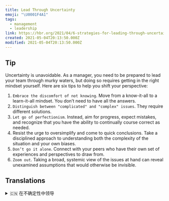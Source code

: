 ```yaml
---
title: Lead Through Uncertainty
emoji: "\U0001F4A1"
tags:
  - management
  - leadership
link: https://hbr.org/2021/04/6-strategies-for-leading-through-uncertainty
created: 2021-05-04T20:13:50.000Z
modified: 2021-05-04T20:13:50.000Z
---
```


## Tip

Uncertainty is unavoidable. As a manager, you need to be prepared to lead your team through murky waters, but doing so requires getting in the right mindset yourself. Here are six tips to help you shift your perspective:

1. `Embrace the discomfort of not knowing`. Move from a know-it-all to a learn-it-all mindset. You don’t need to have all the answers.
2. `Distinguish between "complicated" and "complex" issues`. They require different solutions.
3. `Let go of perfectionism`. Instead, aim for progress, expect mistakes, and recognize that you have the ability to continually course correct as needed.
4. Resist the urge to oversimplify and come to quick conclusions. Take a disciplined approach to understanding both the complexity of the situation and your own biases.
5. `Don’t go it alone`. Connect with your peers who have their own set of experiences and perspectives to draw from.
6. `Zoom out`. Taking a broad, systemic view of the issues at hand can reveal unexamined assumptions that would otherwise be invisible.

## Translations

<details>
   <summary>🇨🇳 在不确定性中领导</summary>
不确定性是在所难免的。身为管理者，你必须做好带领团队渡过难关的准备，但这需要你自己拥有正确的心态。以下是六个能帮助你转变观点的建议:
1、接受未知事物引起的不适。从“无所不知”转为“学习一切”的心态。你不必知道所有的答案。
2、区分"困难"与"复杂"的问题'。 它们需要不同的解决方案。
3、放弃完美主义。而是要追求进步，正视错误，并认识到自己有能力在需要时不断改正。
4、抑制过度简化的冲动，不要急于下结论。采取自律的方法去理解情况的复杂性和你自己的偏见
5、不要孤军奋战。联系你的同龄人，他们有他们自己的经验和可以借鉴的观点。
6、着眼全局。深入系统地观察眼前的问题，就能发现那些未经证实的、在其情况下无法看到的假设。
</details>
